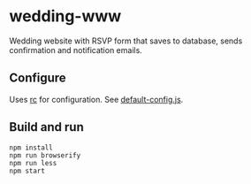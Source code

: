 # wedding-www

Wedding website with RSVP form that saves to database, sends confirmation and notification emails.

## Configure

Uses [rc](https://www.npmjs.com/package/rc) for configuration. See [default-config.js](default-config.js).

## Build and run

```
npm install
npm run browserify
npm run less
npm start
```